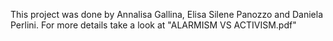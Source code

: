 This project was done by Annalisa Gallina, Elisa Silene Panozzo and Daniela Perlini.
For more details take a look at "ALARMISM VS ACTIVISM.pdf"
